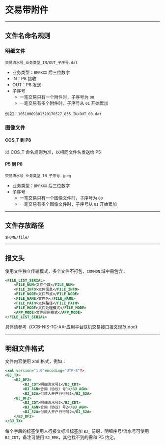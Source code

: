 # 交易带附件

---

## 文件名命名规则

### 明细文件

`交易流水号_业务类型_IN/OUT_子序号.dat`

* 业务类型：`BMPXXX` 后三位数字
* IN：P8 接收
* OUT：P8 发送
* 子序号
  * 一笔交易只有一个附件时，子序号为 `00`
  * 一笔交易有多个附件时，子序号从 `01` 开始累加

例如：`10510009801320170527_835_IN/OUT_00.dat`

### 图像文件

#### COS\_T 到 P8

以 COS\_T 命名规则为准，以相同文件名发送给 P5

#### P5 到 P8

`交易流水号_业务类型_IN_子序号.jpeg`

* 业务类型：`BMPXXX` 后三位数字
* 子序号
  * 一笔交易只有一个图像文件时，子序号为 `00`
  * 一笔交易有多个图像文件时，子序号从 `01` 开始累加

---

## 文件存放路径

`$HOME/file/`

---

## 报文头

使用文件独立传输模式，多个文件不打包，`COMMON` 域中需包含：

```xml
<FILE_LIST_SERIAL>
    <FILE_NUM>文件个数</FILE_NUM>
    <FILE_INFO>文件信息</FILE_INFO>
    <FILE_NODE>文件节点</FILE_NODE>
    <FILE_NAME>文件名</FILE_NAME>
    <FILE_PATH>文件路径</FILE_PATH>
    <FILE_MODE>文件处理模式</FILE_MODE>
    <APP_MODE>文件应用模式</APP_MODE>
</FILE_LIST_SERIAL>
```

具体请参考《CCB-NIS-TG-AA-应用平台联机交易接口报文规范.doc》

---

## 明细文件格式

文件内容使用 xml 格式，例如：

```xml
<xml version="1.0"encoding="UTF-8"?>                    
<BJ_TX>
    <BJ_DF2>
        <BJ_CDT>明细流水号1</BJ_CDT>
        <BJ_AGN>合同（协议）号1</BJ_AGN>
        <BJ_52A>付款人开户行行号1</BJ_52A>
    <BJ_DF2>
        <BJ_CDT>明细流水号2</BJ_CDT>
        <BJ_AGN>合同（协议）号2</BJ_AGN>
        <BJ_52A>付款人开户行行号2</BJ_52A>
    </BJ_DF2>
</BJ_TX>
```

每个字段的标签使用人行报文标准标签加 `BJ_` 前缀，明细序号/流水号可使用 `BJ_CDT`，备注可使用 `BJ_RMK`，其他找不到的需和 P5 约定。

